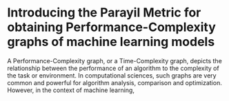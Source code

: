 # Introducing the Parayil Metric for obtaining Performance-Complexity graphs of machine learning models


A Performance-Complexity graph, or a Time-Complexity graph, depicts the relationship between the performance of an algorithm to the complexity of the task or environment.
In computational sciences, such graphs are very common and powerful for algorithm analysis, comparison and optimization.
However, in the context of machine learning,
